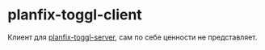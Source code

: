 # planfix-toggl-client

Клиент для [planfix-toggl-server](https://github.com/viasite/planfix-toggl-server), сам по себе ценности не представляет.
